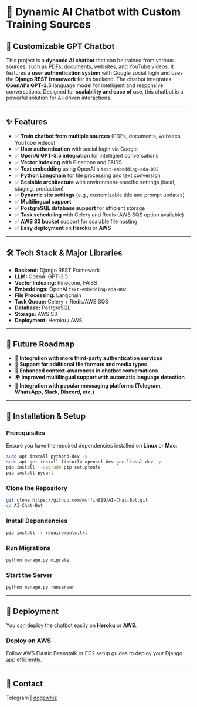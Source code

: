 # 🚀 Dynamic AI Chatbot with Custom Training Sources

## 🤖 Customizable GPT Chatbot

This project is a **dynamic AI chatbot** that can be trained from various sources, such as PDFs, documents, websites, and YouTube videos. It features a **user authentication system** with Google social login and uses the **Django REST framework** for its backend. The chatbot integrates **OpenAI's GPT-3.5** language model for intelligent and responsive conversations. Designed for **scalability and ease of use**, this chatbot is a powerful solution for AI-driven interactions.

---

## ✨ Features

- ✅ **Train chatbot from multiple sources** (PDFs, documents, websites, YouTube videos)
- ✅ **User authentication** with social login via Google
- ✅ **OpenAI GPT-3.5 integration** for intelligent conversations
- ✅ **Vector indexing** with Pinecone and FAISS
- ✅ **Text embedding** using OpenAI's `text-embedding-ada-002`
- ✅ **Python Langchain** for file processing and text conversion
- ✅ **Scalable architecture** with environment-specific settings (local, staging, production)
- ✅ **Dynamic site settings** (e.g., customizable title and prompt updates)
- ✅ **Multilingual support**
- ✅ **PostgreSQL database support** for efficient storage
- ✅ **Task scheduling** with Celery and Redis (AWS SQS option available)
- ✅ **AWS S3 bucket** support for scalable file hosting
- ✅ **Easy deployment** on **Heroku** or **AWS**

---

## 🛠 Tech Stack & Major Libraries

- **Backend:** Django REST Framework
- **LLM:** OpenAI GPT-3.5
- **Vector Indexing:** Pinecone, FAISS
- **Embeddings:** OpenAI `text-embedding-ada-002`
- **File Processing:** Langchain
- **Task Queue:** Celery + Redis/AWS SQS
- **Database:** PostgreSQL
- **Storage:** AWS S3
- **Deployment:** Heroku / AWS

---

## 🔮 Future Roadmap

- 🔗 **Integration with more third-party authentication services**
- 📂 **Support for additional file formats and media types**
- 🧠 **Enhanced context-awareness in chatbot conversations**
- 🌍 **Improved multilingual support with automatic language detection**
- 💬 **Integration with popular messaging platforms (Telegram, WhatsApp, Slack, Discord, etc.)**

---

## 🔧 Installation & Setup

### Prerequisites

Ensure you have the required dependencies installed on **Linux** or **Mac**:

```bash
sudo apt install python3-dev -y
sudo apt-get install libcurl4-openssl-dev gcc libssl-dev -y
pip install --upgrade pip setuptools
pip install pycurl
```

### Clone the Repository

```bash
git clone https://github.com/muffin819/AI-Chat-Bot.git
cd AI-Chat-Bot
```

### Install Dependencies

```bash
pip install -r requirements.txt
```

### Run Migrations

```bash
python manage.py migrate
```

### Start the Server

```bash
python manage.py runserver
```

---

## 🚀 Deployment

You can deploy the chatbot easily on **Heroku** or **AWS**.

### Deploy on AWS

Follow AWS Elastic Beanstalk or EC2 setup guides to deploy your Django app efficiently.

---

## 📩 Contact

Telegram | [dogewhiz](https://github.com/dogewhiz)
